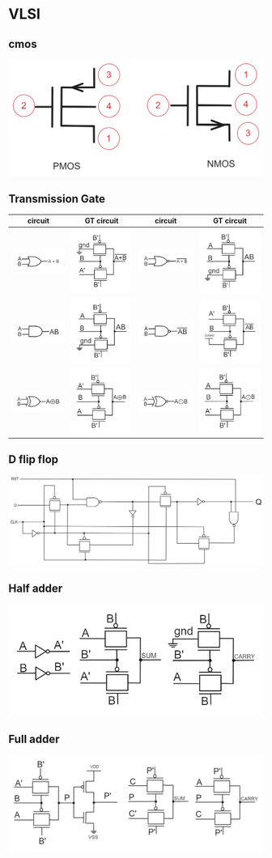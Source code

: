 # VLSI
## cmos
![img](https://github.com/kerong2002/VLSI/blob/main/pmos_nmos.png)

## Transmission Gate
|circuit| GT circuit|circuit| GT circuit|
|:----: | :-------: |:----: | :-------: |
|![img](https://github.com/kerong2002/VLSI/blob/main/photo/circuit_or.png) | ![img](https://github.com/kerong2002/VLSI/blob/main/photo/TG_nor.png)|![img](https://github.com/kerong2002/VLSI/blob/main/photo/circuit_nor.png) | ![img](https://github.com/kerong2002/VLSI/blob/main/photo/TG_and.png)|
|![img](https://github.com/kerong2002/VLSI/blob/main/photo/circuit_and.png) | ![img](https://github.com/kerong2002/VLSI/blob/main/photo/TG_and.png)|![img](https://github.com/kerong2002/VLSI/blob/main/photo/circuit_nand.png) | ![img](https://github.com/kerong2002/VLSI/blob/main/photo/TG_nand.png)|
|![img](https://github.com/kerong2002/VLSI/blob/main/photo/circuit_xor.png) | ![img](https://github.com/kerong2002/VLSI/blob/main/photo/TG_xor.png)|![img](https://github.com/kerong2002/VLSI/blob/main/photo/circuit_xnor.png) | ![img](https://github.com/kerong2002/VLSI/blob/main/photo/TG_xnor.png)|


## D flip flop
![img](https://github.com/kerong2002/VLSI/blob/main/D_flip_flop_circuit.png)

## Half adder
![img](https://github.com/kerong2002/VLSI/blob/main/photo/half_adder_circuit.png)

## Full adder
![img](https://github.com/kerong2002/VLSI/blob/main/photo/full_adder.png)
